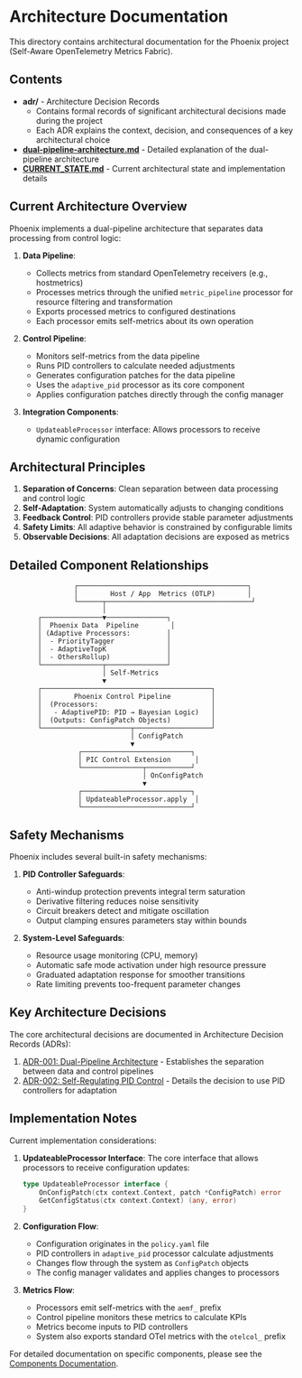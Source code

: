 # Architecture Documentation

This directory contains architectural documentation for the Phoenix project (Self-Aware OpenTelemetry Metrics Fabric).

## Contents

- **adr/** - Architecture Decision Records
  - Contains formal records of significant architectural decisions made during the project
  - Each ADR explains the context, decision, and consequences of a key architectural choice
- **[dual-pipeline-architecture.md](dual-pipeline-architecture.md)** - Detailed explanation of the dual-pipeline architecture
- **[CURRENT_STATE.md](CURRENT_STATE.md)** - Current architectural state and implementation details

## Current Architecture Overview

Phoenix implements a dual-pipeline architecture that separates data processing from control logic:

1. **Data Pipeline**:
   - Collects metrics from standard OpenTelemetry receivers (e.g., hostmetrics)
   - Processes metrics through the unified `metric_pipeline` processor for resource filtering and transformation
   - Exports processed metrics to configured destinations
   - Each processor emits self-metrics about its own operation

2. **Control Pipeline**:
   - Monitors self-metrics from the data pipeline
   - Runs PID controllers to calculate needed adjustments
   - Generates configuration patches for the data pipeline
   - Uses the `adaptive_pid` processor as its core component
   - Applies configuration patches directly through the config manager

3. **Integration Components**:
   - `UpdateableProcessor` interface: Allows processors to receive dynamic configuration

## Architectural Principles

1. **Separation of Concerns**: Clean separation between data processing and control logic
2. **Self-Adaptation**: System automatically adjusts to changing conditions
3. **Feedback Control**: PID controllers provide stable parameter adjustments
4. **Safety Limits**: All adaptive behavior is constrained by configurable limits
5. **Observable Decisions**: All adaptation decisions are exposed as metrics

## Detailed Component Relationships

```
                ┌──────────────────────────────────────────┐
                │        Host / App  Metrics (OTLP)        │
                └──────┬────────────────────────────────────┘
                       │
       ┌───────────────▼───────────────┐
       │  Phoenix Data  Pipeline        │
       │ (Adaptive Processors:         │
       │  - PriorityTagger             │
       │  - AdaptiveTopK               │
       │  - OthersRollup)              │
       └───────────────┬───────────────┘
                       │ Self-Metrics
                       ▼
       ┌──────────────────────────────────────────┐
       │        Phoenix Control Pipeline          │
       │  (Processors:                            │
       │   - AdaptivePID: PID → Bayesian Logic)   │
       │  (Outputs: ConfigPatch Objects)          │
       └──────────────────────┬───────────────────┘
                              │ ConfigPatch
                              ▼
                 ┌───────────────────────────┐
                 │ PIC Control Extension      │
                 └───────────────┬───────────┘
                                 │ OnConfigPatch
                                 ▼
                 ┌───────────────────────────┐
                 │ UpdateableProcessor.apply  │
                 └───────────────────────────┘
```

## Safety Mechanisms

Phoenix includes several built-in safety mechanisms:

1. **PID Controller Safeguards**:
   - Anti-windup protection prevents integral term saturation
   - Derivative filtering reduces noise sensitivity
   - Circuit breakers detect and mitigate oscillation
   - Output clamping ensures parameters stay within bounds

2. **System-Level Safeguards**:
   - Resource usage monitoring (CPU, memory)
   - Automatic safe mode activation under high resource pressure
   - Graduated adaptation response for smoother transitions
   - Rate limiting prevents too-frequent parameter changes

## Key Architecture Decisions

The core architectural decisions are documented in Architecture Decision Records (ADRs):

1. [ADR-001: Dual-Pipeline Architecture](adr/001-dual-pipeline-architecture.md) - Establishes the separation between data and control pipelines
2. [ADR-002: Self-Regulating PID Control](adr/20250519-use-self-regulating-pid-control-for-adaptive-processing.md) - Details the decision to use PID controllers for adaptation

## Implementation Notes

Current implementation considerations:

1. **UpdateableProcessor Interface**: The core interface that allows processors to receive configuration updates:
   ```go
   type UpdateableProcessor interface {
       OnConfigPatch(ctx context.Context, patch *ConfigPatch) error
       GetConfigStatus(ctx context.Context) (any, error)
   }
   ```

2. **Configuration Flow**:
   - Configuration originates in the `policy.yaml` file
   - PID controllers in `adaptive_pid` processor calculate adjustments
   - Changes flow through the system as `ConfigPatch` objects
   - The config manager validates and applies changes to processors

3. **Metrics Flow**:
   - Processors emit self-metrics with the `aemf_` prefix
   - Control pipeline monitors these metrics to calculate KPIs
   - Metrics become inputs to PID controllers
   - System also exports standard OTel metrics with the `otelcol_` prefix

For detailed documentation on specific components, please see the [Components Documentation](../components/README.md).